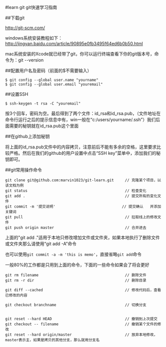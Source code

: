 #learn git
git快速学习指南

##下载git

http://git-scm.com/

windows系统安装教程如下：http://jingyan.baidu.com/article/90895e0fb3495f64ed6b0b50.html

mac系统安装的Xcode就已经带了git，你可以运行终端查看下你的git版本号，命令为：git --version

##配置用户名及密码（前面的$不需要输入）

    $ git config --global user.name "yourname"
    $ git config --global user.email "youremail"

##设置SSH

    $ ssh-keygen -t rsa -C "youremail"
  
按3个回车，密码为空。最后得到了两个文件：id_rsa和id_rsa.pub，（文件地址在命令行运行之后的提示信息中有，win一般在“c:/users/yourname/.ssh”）我们后面需要的秘钥就在id_rsa.pub这个里面

##在github上添加秘钥

将上面的id_rsa.pub文件中的内容拷贝，注意前后不能有多余的空格，这里要求比较严格。然后在我们的github的用户设置中点击“SSH key”菜单中，添加我们的秘钥即可。

##git常用操作命令

    git clone git@github.com:marvin1023/git-learn.git     // 克隆某个项目，以该文档为例
    git status                                            // 检查变化 
    git add .                                             // 提交所有的变化文件
    git commit -m '提交说明'                              // 提交确认   并添加关键词
    git pull                                              // 拉取线上的修改文件
    git push origin master                                // 合并进去

上面的"git add ."适用于本地只修改增加文件或文件夹，如果本地执行了删除文件或文件夹那么请使用“git add -A”命令

也可以使用`git commit -a -m 'this is memo'`，直接省略`git add`命令

一般80%的工作都是只用到上面的命令，下面的一些命令如果会了将会更好

    git rm filename                                       // 删除文件
    git rm -r dir                                         // 删除目录
    
    git diff --cached                                     // 修改代码后，查看已修改的内容

    git checkout branchname                               // 切换分支


    git reset --hard HEAD                                 // 撤销到上次提交
    git checkout -- filename                              // 撤销某个文件的修改
    git reset --hard origin/master                        // 放弃本地修改，master表示主，如果是拷贝的其他分支，那么就用分支名
